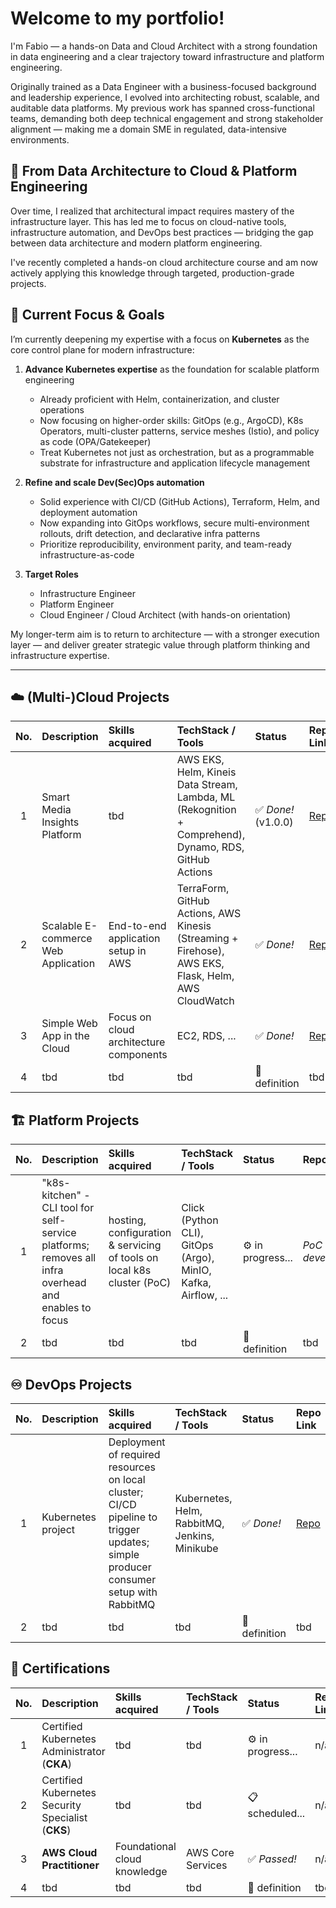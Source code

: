 # Welcome to my portfolio!

I'm Fabio — a hands-on Data and Cloud Architect with a strong foundation in data engineering and a clear trajectory toward infrastructure and platform engineering.

Originally trained as a Data Engineer with a business-focused background and leadership experience, I evolved into architecting robust, scalable, and auditable data platforms. My previous work has spanned cross-functional teams, demanding both deep technical engagement and strong stakeholder alignment — making me a domain SME in regulated, data-intensive environments.

## 🔁 From Data Architecture to Cloud & Platform Engineering

Over time, I realized that architectural impact requires mastery of the infrastructure layer. This has led me to focus on cloud-native tools, infrastructure automation, and DevOps best practices — bridging the gap between data architecture and modern platform engineering.

I've recently completed a hands-on cloud architecture course and am now actively applying this knowledge through targeted, production-grade projects.

## 🎯 Current Focus & Goals

I’m currently deepening my expertise with a focus on **Kubernetes** as the core control plane for modern infrastructure:

1. **Advance Kubernetes expertise** as the foundation for scalable platform engineering
   - Already proficient with Helm, containerization, and cluster operations
   - Now focusing on higher-order skills: GitOps (e.g., ArgoCD), K8s Operators, multi-cluster patterns, service meshes (Istio), and policy as code (OPA/Gatekeeper)
   - Treat Kubernetes not just as orchestration, but as a programmable substrate for infrastructure and application lifecycle management

2. **Refine and scale Dev(Sec)Ops automation**
   - Solid experience with CI/CD (GitHub Actions), Terraform, Helm, and deployment automation
   - Now expanding into GitOps workflows, secure multi-environment rollouts, drift detection, and declarative infra patterns
   - Prioritize reproducibility, environment parity, and team-ready infrastructure-as-code

3. **Target Roles**
   - Infrastructure Engineer
   - Platform Engineer
   - Cloud Engineer / Cloud Architect (with hands-on orientation)

My longer-term aim is to return to architecture — with a stronger execution layer — and deliver greater strategic value through platform thinking and infrastructure expertise.

---


## ☁️ (Multi-)Cloud Projects

| No. | Description | Skills acquired | TechStack / Tools | Status | Repo Link |
| :-: | :---------- | :-------------- | :---------------- | :----- | :-------- |
| 1 | Smart Media Insights Platform | tbd | AWS EKS, Helm, Kineis Data Stream, Lambda, ML (Rekognition + Comprehend), Dynamo, RDS, GitHub Actions | :white_check_mark: _Done!_ (v1.0.0) | [Repo](https://github.com/fabio-teichmann/cep-8-smart-media-insights) | 
| 2 | Scalable E-commerce Web Application | End-to-end application setup in AWS | TerraForm, GitHub Actions, AWS Kinesis (Streaming + Firehose), AWS EKS, Flask, Helm, AWS CloudWatch | :white_check_mark: _Done!_ | [Repo](https://github.com/fabio-teichmann/cep_7_e-commerce) | 
| 3 | Simple Web App in the Cloud | Focus on cloud architecture components | EC2, RDS, ... | ✅ _Done!_ | [Repo](https://github.com/fabio-teichmann/cep-1-simple-app) | 
| 4 | tbd | tbd | tbd | 📝 definition | tbd | 


## 🏗️ Platform Projects

| No. | Description | Skills acquired | TechStack / Tools | Status | Repo Link |
| :-: | :---------- | :-------------- | :---------------- | :----- | :-------- |
| 1 | "k8s-kitchen" - CLI tool for self-service platforms; removes all infra overhead and enables to focus | hosting, configuration & servicing of tools on local k8s cluster (PoC) | Click (Python CLI), GitOps (Argo), MinIO, Kafka, Airflow, ... | ⚙️ in progress... | _PoC in development_ | 
| 2 | tbd | tbd | tbd | 📝 definition | tbd | 


## ♾️ DevOps Projects

| No. | Description | Skills acquired | TechStack / Tools | Status | Repo Link |
| :-: | :---------- | :-------------- | :---------------- | :----- | :-------- |
| 1 | Kubernetes project | Deployment of required resources on local cluster; CI/CD pipeline to trigger updates; simple producer consumer setup with RabbitMQ | Kubernetes, Helm, RabbitMQ, Jenkins, Minikube | :white_check_mark: _Done!_ | [Repo](https://github.com/fabio-teichmann/dop-3-kube) | 
| 2 | tbd | tbd | tbd | 📝 definition | tbd | 


## 🥇 Certifications

| No. | Description | Skills acquired | TechStack / Tools | Status | Repo Link |
| :-: | :---------- | :-------------- | :---------------- | :----- | :-------- |
| 1 | Certified Kubernetes Administrator (**CKA**) | tbd | tbd | ⚙️ in progress... | n/a | 
| 2 | Certified Kubernetes Security Specialist (**CKS**) | tbd | tbd | 📋 scheduled... | n/a | 
| 3 | **AWS Cloud Practitioner** | Foundational cloud knowledge | AWS Core Services | :white_check_mark: _Passed!_ | n/a | 
| 4 | tbd | tbd | tbd | 📝 definition | tbd | 
